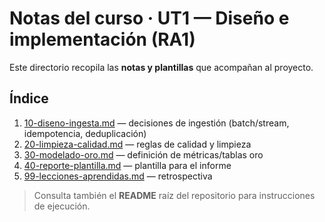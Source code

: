 # Notas del curso · UT1 — Diseño e implementación (RA1)

Este directorio recopila las **notas y plantillas** que acompañan al proyecto.

## Índice
1. [10-diseno-ingesta.md](./10-diseno-ingesta.md) — decisiones de ingestión (batch/stream, idempotencia, deduplicación)
2. [20-limpieza-calidad.md](./20-limpieza-calidad.md) — reglas de calidad y limpieza
3. [30-modelado-oro.md](./30-modelado-oro.md) — definición de métricas/tablas oro
4. [40-reporte-plantilla.md](./40-reporte-plantilla.md) — plantilla para el informe
5. [99-lecciones-aprendidas.md](./99-lecciones-aprendidas.md) — retrospectiva

> Consulta también el **README** raíz del repositorio para instrucciones de ejecución.
